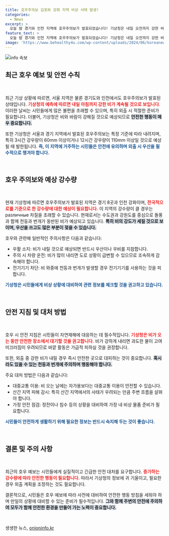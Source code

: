 ```yaml
---
title: 호우주의보 김포와 강화 지역 비상 사태 발생!
categories:
  - News
excerpt: >
  오늘 밤 경기와 인천 지역에 호우주의보가 발효되었습니다! 기상청은 내일 오전까지 강한 비와 함께 천둥, 번개가 예상된다며, 시민들에게 안전 유의를 당부하고 있습니다. 우산으로도 모자란 비 피해를 피하세요!
feature_text: >
  오늘 밤 경기와 인천 지역에 호우주의보가 발효되었습니다! 기상청은 내일 오전까지 강한 비와 함께 천둥, 번개가 예상된다며, 시민들에게 안전 유의를 당부하고 있습니다. 우산으로도 모자란 비 피해를 피하세요!
image: 'https://www.behealthy4u.com/wp-content/uploads/2024/06/koreanews.jpg'
---
```


<p><img src="https://www.behealthy4u.com/wp-content/uploads/2024/06/koreanews.jpg" alt="info 속보" /></p>

<h2 data-ke-size="size26">최근 호우 예보 및 안전 수칙</h2>

<p data-ke-size="size16">&nbsp;</p>

<p>최근 기상 상황에 따르면, 서울 지역은 물론 경기도와 인천에서도 호우주의보가 발효된 상태입니다. <b><span style="color: #ee2323;">기상청의 예측에 따르면 내일 아침까지 강한 비가 계속될 것으로 보입니다.</span></b> 이러한 날씨는 시민들에게 많은 불편을 초래할 수 있으며, 특히 외출 시 적절한 준비가 필요합니다. 더불어, 기상청은 비와 바람이 강해질 것으로 예상되므로 <b><span style="background-color: #21538527;">안전한 행동이 매우 중요합니다.</span></b> </p>

<p>또한 기상청은 서울과 경기 지역에서 발효된 호우주의보는 특정 기준에 따라 내려지며, 특히 3시간 강우량이 60mm 이상이거나 12시간 강우량이 110mm 이상일 것으로 예상될 때 발한됩니다. <b><span style="color: #1a5490;">즉, 이 지역에 거주하는 시민들은 안전에 유의하며 외출 시 우산을 필수적으로 챙겨야 합니다.</span></b> </p>

<p data-ke-size="size16">&nbsp;</p>

<h2 data-ke-size="size26">호우 주의보와 예상 강수량</h2>

<p data-ke-size="size16">&nbsp;</p>

<p>현재 기상청에 따르면 호우주의보가 발효된 지역은 경기 8곳과 인천 강화이며, <b><span style="color: #ee2323;">전국적으로를 기준으로 한 강수량에 대한 예상이 필요합니다.</span></b> 이 지역의 강수량이 클 경우는 различные 차질을 초래할 수 있습니다. 현재로서는 수도권과 강원도를 중심으로 돌풍과 함께 천둥과 번개가 동반된 비가 예상되고 있습니다. <b><span style="background-color: #21538527;">특히 비의 강도가 세질 것으로 보이며, 우산을 쓰고도 많은 부분이 젖을 수 있습니다.</span></b> </p>

<p>호우와 관련해 일반적인 주의사항은 다음과 같습니다:</p>

<ul>
    <li>우활 소지: 비가 내릴 것으로 예상되면 반드시 우산이나 우비를 지참합니다.</li>
    <li>주의 시 차량 운전: 비가 많이 내리면 도로 상황이 급변할 수 있으므로 조속하게 감속해야 합니다.</li>
    <li>전기기기 차단: 비 와중에 천둥과 번개가 발생할 경우 전기기기를 사용하는 것을 피합니다.</li>
</ul>

<p><b><span style="color: #1a5490;">기상청은 시민들에게 비상 상황에 대비하여 관련 정보를 체크할 것을 권고하고 있습니다.</span></b></p>

<p data-ke-size="size16">&nbsp;</p>

<h2 data-ke-size="size26">안전 지침 및 대처 방법</h2>

<p data-ke-size="size16">&nbsp;</p>

<p>호우 시 안전 지침은 시민들이 자연재해에 대응하는 데 필수적입니다. <b><span style="color: #ee2323;">기상청은 비가 오는 동안 안전한 장소에서 대기할 것을 권고합니다.</span></b> 비가 강하게 내리면 과도한 물이 고여 미끄러짐이 우려되므로 바깥 활동은 가급적 피하실 것을 권장합니다. </p>

<p>또한, 외출 중 강한 비가 내릴 경우 즉시 안전한 곳으로 대피하는 것이 중요합니다. <b><span style="background-color: #21538527;">혹시라도 있을 수 있는 천둥과 번개에 주의하며 행동해야 합니다.</span></b> </p>

<p>주요 대처 방법은 다음과 같습니다:</p>

<ul>
    <li>대중교통 이용: 비 오는 날에는 자가용보다는 대중교통 이용이 안전할 수 있습니다.</li>
    <li>산간 지역 피해 감시: 특히 산간 지역에서의 사태가 우려되는 만큼 주변 흐름을 살펴야 합니다.</li>
    <li>가정 안전 점검: 정전이나 침수 등의 상황을 대비하여 가정 내 비상 물품 준비가 필요합니다.</li>
</ul>

<p><b><span style="color: #1a5490;">시민들이 안전하게 생활하기 위해 필요한 정보는 반드시 숙지해 두는 것이 좋습니다.</span></b></p>

<p data-ke-size="size16">&nbsp;</p>

<h2 data-ke-size="size26">결론 및 주의 사항</h2>

<p data-ke-size="size16">&nbsp;</p>

<p>최근의 호우 예보는 시민들에게 실질적이고 긴급한 안전 대처를 요구합니다. <b><span style="color: #ee2323;">증가하는 강수량에 따라 안전한 행동이 필요합니다.</span></b> 따라서 기상청의 정보에 귀 기울이고, 필요한 경우 외출 계획을 조정하는 것도 필요합니다. </p>

<p>결론적으로, 시민들은 호우 예보에 따라 사전에 대비하여 안전한 행동 방침을 세워야 하며 만일의 상황에 대비할 수 있는 준비가 필수적입니다. <b><span style="background-color: #21538527;">그와 함께 주변의 안전에 주의하여 모두가 함께 안전한 환경을 만들어 가는 노력이 중요합니다.</span></b></p>

<p data-ke-size="size16">&nbsp;</p>
생생한 뉴스, <a href="https://onioninfo.kr" rel="dofollow">onioninfo.kr</a>


